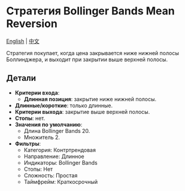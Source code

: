 # Стратегия Bollinger Bands Mean Reversion
[English](README.md) | [中文](README_cn.md)

Стратегия покупает, когда цена закрывается ниже нижней полосы Боллинджера, и выходит при закрытии выше верхней полосы.

## Детали

- **Критерии входа**:
  - **Длинная позиция**: закрытие ниже нижней полосы.
- **Длинные/короткие**: только длинные.
- **Критерии выхода**: закрытие выше верхней полосы.
- **Стопы**: нет.
- **Значения по умолчанию**:
  - Длина Bollinger Bands 20.
  - Множитель 2.
- **Фильтры**:
  - Категория: Контртрендовая
  - Направление: Длинное
  - Индикаторы: Bollinger Bands
  - Стопы: Нет
  - Сложность: Простая
  - Таймфрейм: Краткосрочный
